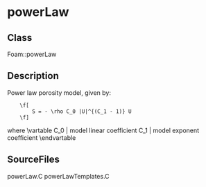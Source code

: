 # powerLaw 
## Class
Foam::powerLaw

## Description
Power law porosity model, given by:

        \f[
            S = - \rho C_0 |U|^{(C_1 - 1)} U
        \f]

where
\vartable
        C_0      | model linear coefficient
        C_1      | model exponent coefficient
\endvartable


## SourceFiles
powerLaw.C
powerLawTemplates.C

